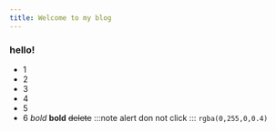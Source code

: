 ```yaml
---
title: Welcome to my blog
---
```

### hello!
- 1
- 2
- 3
- 4
- 5
- 6
*bold*
**bold**
~~delete~~
:::note alert
don not click
:::
`rgba(0,255,0,0.4)`
